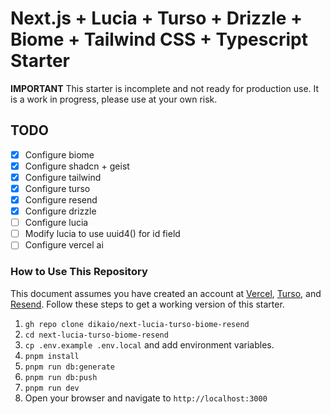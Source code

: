 # Next.js + Lucia + Turso + Drizzle + Biome + Tailwind CSS + Typescript Starter

**IMPORTANT** This starter is incomplete and not ready for production use. It is a work in progress, please use at your own risk.

## TODO

- [x] Configure biome
- [x] Configure shadcn + geist
- [x] Configure tailwind
- [x] Configure turso
- [x] Configure resend
- [x] Configure drizzle
- [ ] Configure lucia
- [ ] Modify lucia to use uuid4() for id field
- [ ] Configure vercel ai

### How to Use This Repository

This document assumes you have created an account at [Vercel](https://vercel.com), [Turso](https://turso.tech), and [Resend](https://resend.com). Follow these steps to get a working version of this starter.

1. `gh repo clone dikaio/next-lucia-turso-biome-resend`
2. `cd next-lucia-turso-biome-resend`
3. `cp .env.example .env.local` and add environment variables.
4. `pnpm install`
5. `pnpm run db:generate`
6. `pnpm run db:push`
7. `pnpm run dev`
8. Open your browser and navigate to `http://localhost:3000`
